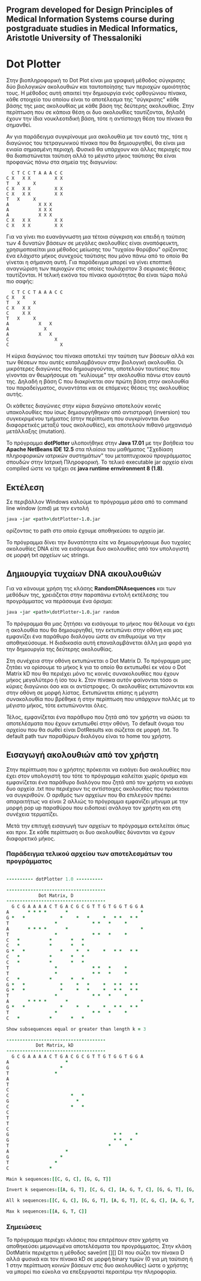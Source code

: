 Program developed for Design Principles of Medical Information Systems course during postgraduate studies in Medical Informatics, Aristotle University of Thessaloniki
-----------------------------------------------------------------------------
# Dot Plotter
Στην βιοπληροφορική το Dot Plot είναι μια γραφική μέθοδος σύγκρισης δύο βιολογικών ακολουθιών και ταυτοποίησης των περιοχών ομοιότητάς τους. Η μέθοδος αυτή απαιτεί την δημιουργία ενός ορθογώνιου πίνακα, κάθε στοιχείο του οποίου είναι το αποτέλεσμα της "σύγκρισης" κάθε βάσης της μιας ακολουθίας με κάθε βάση της δεύτερης ακολουθίας. Στην περίπτωση που σε κάποια θέση οι δυο ακολουθίες ταυτίζονται, δηλαδή έχουν την ίδια νουκλεοτιδική βάση, τότε η αντίστοιχη θέση του πίνακα θα σημανθεί.

Αν για παράδειγμα συγκρίνουμε μια ακολουθία με τον εαυτό της, τότε η διαγώνιος του τετραγωνικού πίνακα που θα δημιουργηθεί, θα είναι μια ενιαία σημασμένη περιοχή. Φυσικά θα υπάρχουν και άλλες περιοχές που θα διαπιστώνεται ταύτιση αλλά το μέγιστο μήκος ταύτισης θα είναι προφανώς πάνω στα σημεία της διαγωνίου:

      C T C C T A A A C C 
    C X   X X         X X 
    T   X     X           
    C X   X X         X X 
    C X   X X         X X 
    T   X     X           
    A           X X X
    A           X X X    
    A           X X X   
    C X   X X         X X      
    C X   X X         X X     


Για να γίνει πιο ευανάγνωστη μια τέτοια σύγκριση και επειδή η ταύτιση των 4 δυνατών βάσεων σε μεγάλες ακολουθίες είναι αναπόφευκτη, χρησιμοποιείται μια μέθοδος μείωσης του "τυχαίου θορύβου" ορίζοντας ένα ελάχιστο μήκος συνεχούς ταύτισης που μόνο πάνω από το οποίο θα γίνεται η σήμανση αυτή. Για παράδειγμα μπορεί να γίνει εποπτική αναγνώριση των περιοχών στις οποίες τουλάχιστον 3 σειριακές θέσεις ταυτίζονται. Η τελική εικόνα του πίνακα ομοιότητας θα είναι τώρα πολύ πιο σαφής:

      C T C C T A A A C C 
    C X   X                                   
    T   X     X                               
    C X   X X                                 
    C     X X                                 
    T   X     X                               
    A           X   X                         
    A             X                           
    A           X   X                         
    C                 X                       
    C                   X                     

Η κύρια διαγώνιος του πίνακα αποτελεί την ταύτιση των βάσεων αλλά και των θέσεων που αυτές καταλαμβάνουν στην βιολογική ακολουθία. Οι μικρότερες διαγώνιες που δημιουργούνται, αποτελούν ταυτίσεις που γίνονται αν θεωρήσουμε οτι "κυλίουμε" την ακολουθία πάνω στον εαυτό της. Δηλαδή η βάση C που διακρίνεται σαν πρώτη βάση στην ακολουθία του παραδείγματος, συναντάται και σε επόμενες θέσεις της ακολουθίας αυτής. 

Οι κάθετες διαγώνιες στην κύρια διαγώνιο αποτελούν κοινές υπακολουθίες που ίσως δημιουργήθηκαν από αντιστροφή (inversion) του συγκεκριμένου τμήματος (στην περίπτωση που συγκρίνονται δυο διαφορετικές μεταξύ τους ακολουθίες), και αποτελούν πιθανό μηχανισμό μετάλλαξης (mutation).

Το πρόγραμμα **dotPlotter** υλοποιήθηκε στην **Java 17.01** με την βοήθεια του **Apache NetBeans IDE 12.5** στα πλαίσια του μαθήματος "Σχεδίαση πληροφορικών ιατρικών συστημάτων" του μεταπτυχιακού προγράμματος σπουδών στην Ιατρική Πληροφορική. Το τελικό executable jar αρχείο είναι compiled ώστε να τρέχει σε **java runtime ernvironment 8 (1.8)**.

## Εκτέλεση

Σε περιβάλλον Windows καλούμε το πρόγραμμα μέσα από το command line window (cmd) με την εντολή 
```j
java -jar <path>\dotPlotter-1.0.jar
```
ορίζοντας το path στο οποίο έχουμε αποθηκεύσει το αρχείο jar. 

Το πρόγραμμα δίνει την δυνατότητα είτε να δημιουργήσουμε δυο τυχαίες ακολουθίες DNA είτε να εισάγουμε δυο ακολουθίες από τον υπολογιστή σε μορφή txt αρχείων ως strings. 

## Δημιουργία τυχαίων DNA ακουλουθιών
Για να κάνουμε χρήση της κλάσης **RandomDNAsequences** και των μεθόδων της, χρειάζεται στην παραπάνω εντολή εκτέλεσης του προγράμματος να περάσουμε ένα όρισμα:

```j
java -jar <path>\dotPlotter-1.0.jar random
```
Το πρόγραμμα θα μας ζητήσει να εισάγουμε το μήκος που θέλουμε να έχει η ακολουθία που θα δημιουργηθεί, την εκτυπώνει στην οθόνη και μας εμφανίζει ένα παράθυρο διαλόγου ώστε αν επιθυμούμε να την αποθηκεύσουμε. Η διαδικασία αυτή επαναλαμβάνεται άλλη μια φορά για την δημιουργία της δεύτερης ακολουθίας.

Στη συνέχεια στην οθόνη εκτυπώνεται ο Dot Matrix D. To πρόγραμμα μας ζητάει να ορίσουμε το μήκος k για το οποίο θα εκτυπωθεί εκ νέου ο Dot Matrix kD που θα περιέχει μόνο τις κοινές συνακολουθίες που έχουν μήκος μεγαλύτερο ή ίσο του k. Στον πίνακα αυτόν φαίνονται τόσο οι κύριες διαγώνιοι όσο και οι αντίστροφες. Οι ακολουθίες εκτυπώνονται και στην οθόνη σε μορφή λίστας. Εκτυπώνεται επίσης η μέγιστη συνακολουθία που βρέθηκε ή στην περίπτωση που υπάρχουν πολλές με το μέγιστο μήκος, τότε εκτυπώνονται όλες.

Τέλος, εμφανίζεται ένα παράθυρο που ζητά από τον χρήστη να σώσει τα αποτελέσματα που έχουν εκτυπωθεί στην οθόνη. Το default όνομα του αρχείου που θα σωθεί είναι DotResults και σώζεται σε μορφή .txt. Το default path των παραθύρων διαλόγου είναι το home του χρήστη.

## Εισαγωγή ακολουθιών από τον χρήστη

Στην περίπτωση που ο χρήστης πρόκειται να εισάγει δυο ακολουθίες που έχει στον υπολογιστή του τότε το πρόγραμμα καλείται χωρίς όρισμα και εμφανίζεται ένα παράθυρο διαλόγου που ζητά από τον χρήστη να εισάγει δυο αρχεία .txt που περιέχουν τις αντίστοιχες ακολουθίες που πρόκειται να συγκριθούν. Ο αριθμός των αρχείων που θα επιλεγούν πρέπει απαραιτήτως να είναι 2 αλλιώς το πρόγραμμα εμφανίζει μήνυμα με την μορφή pop up παραθύρου που ειδοποιεί ανάλογα τον χρήστη και στη συνέχεια τερματίζει.  

Μετά την επιτυχή εισαγωγή των αρχείων το πρόγραμμα εκτελείται όπως και πριν. Σε κάθε περίπτωση οι δυο ακολουθίες δύνανται να έχουν διαφορετικό μήκος.

### Παράδειγμα τελικού αρχείου των αποτελεσμάτων του προγράμματος

```j

---------- dotPlotter 1.0 ----------

-------------------------------------
            Dot Matrix, D            
-------------------------------------
  G C G A A A A C T G A C G C G T T G T G G T G G A 
A       * * * *       *                           * 
G *   *             *     *   *     *   * *   * *   
T                 *             * *   *     *       
A       * * * *       *                           * 
T                 *             * *   *     *       
C   *           *       *   *                       
C   *           *       *   *                       
G *   *             *     *   *     *   * *   * *   
C   *           *       *   *                       
C   *           *       *   *                       
T                 *             * *   *     *       
T                 *             * *   *     *       
C   *           *       *   *                       
G *   *             *     *   *     *   * *   * *   
G *   *             *     *   *     *   * *   * *   
T                 *             * *   *     *       
A       * * * *       *                           * 
G *   *             *     *   *     *   * *   * *   
T                 *             * *   *     *       
C   *           *       *   *                       

Show subsequences equal or greater than length k = 3

-------------------------------------
           Dot Matrix, kD            
-------------------------------------
  G C G A A A A C T G A C G C G T T G T G G T G G A 
A                     *                             
G                   *                               
T                 *                                 
A                                                   
T                                                   
C                                                   
C                       *   *                       
G                         *                         
C                       *   *                       
C                                                   
T                                                   
T                                                   
C                                                   
G                                       * *     *   
G                                       * *   *     
T                                     *     *       
A                     *                             
G                   *                               
T                 *                                 
C               *                                   

Main k sequences:[[C, G, C], [G, G, T]]

Invert k sequences:[[A, G, T], [C, G, C], [A, G, T, C], [G, G, T], [G, G, T]]

All k sequences:[[C, G, C], [G, G, T], [A, G, T], [C, G, C], [A, G, T, C], [G, G, T], [G, G, T]]

Max k sequences:[[A, G, T, C]]
```

### Σημειώσεις

Το πρόγραμμα περιέχει κλάσεις που επιτρέπουν στον χρήστη να αποθηκεύσει μεμονωμένα αποτελέσματα του προγράμματος.
Στην κλάση DotMatrix περιέχεται η μέθοδος save(int [][] D) που σώζει τον πίνακα D αλλά φυσικά και τον πίνακα kD σε μορφή binary τιμών (0 για μη ταύτιση ή 1 στην περίπτωση κοινών βάσεων στις δυο ακολουθίες) ώστε ο χρήστης να μπορεί πιο εύκολα να επεξεργαστεί περαιτέρω την πληροφορία. 


 

 
























